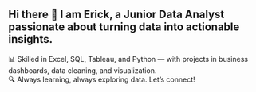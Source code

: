 ## Hi there 👋 I am Erick, a Junior Data Analyst passionate about turning data into actionable insights.  
📊 Skilled in Excel, SQL, Tableau, and Python — with projects in business dashboards, data cleaning, and visualization.  
🔍 Always learning, always exploring data. Let’s connect!
<!--
**erick-solares/erick-solares** is a ✨ _special_ ✨ repository because its `README.md` (this file) appears on your GitHub profile.

Here are some ideas to get you started:


- things I enjoy outside of data: 
- taking my dog to the dog park, going to a dog friendly venue and I am one of the rarest one that enjoy running!
- camping and stargazing is one of my favorite things to do.

